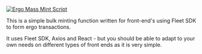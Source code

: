 [![Ergo Mass Mint Script](http://url/to/img.png)
](https://github.com/TremendouslyHighFrequency/ErgoNFT_BulkMinter/blob/main/de98fe71-2b0e-4e08-952d-9b7b4597be69.jpeg?raw=true)

This is a simple bulk minting function written for front-end's using Fleet SDK to form ergo transactions.

It uses Fleet SDK, Axios and React - but you should be able to adapt to your own needs on different types of front ends as it is very simple.

